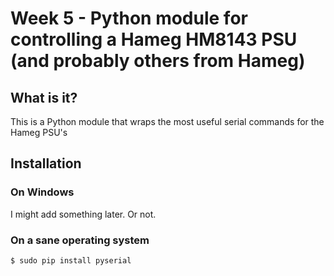 # Week 5 - Python module for controlling a Hameg HM8143 PSU (and probably others from Hameg)

## What is it?

This is a Python module that wraps the most useful serial commands for the Hameg PSU's

## Installation

### On Windows

I might add something later. Or not.

### On a sane operating system
```bash
$ sudo pip install pyserial
```
